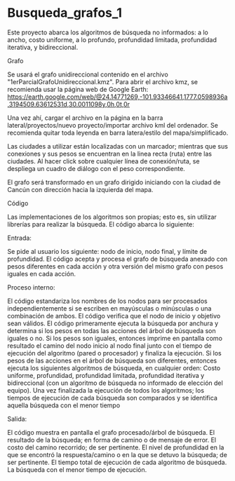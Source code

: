 # Busqueda_grafos_1

Este proyecto abarca los algoritmos de búsqueda no informados: a lo ancho, costo uniforme, a lo profundo, profundidad limitada, profundidad iterativa, y bidireccional.

Grafo

Se usará el grafo unidireccional contenido en el archivo "1erParcialGrafoUnidireccional.kmz". Para abrir el archivo kmz, se recomienda usar la página web de Google Earth: https://earth.google.com/web/@24.14771269,-101.93346641,1777.0598936a,3194509.63612531d,30.0011098y,0h,0t,0r

Una vez ahí, cargar el archivo en la página en la barra lateral/proyectos/nuevo proyecto/importar archivo kml del ordenador. Se recomienda quitar toda leyenda en barra latera/estilo del mapa/simplificado.

Las ciudades a utilizar están localizadas con un marcador; mientras que sus conexiones y sus pesos se encuentran en la linea recta (ruta) entre las ciudades. Al hacer click sobre cualquier línea de conexión/ruta, se despliega un cuadro de diálogo con el peso correspondiente.

El grafo será transformado en un grafo dirigido iniciando con la ciudad de Cancún con dirección hacia la izquierda del mapa.

Código

Las implementaciones de los algoritmos son propias; esto es, sin utilizar librerías para realizar la búsqueda. El código abarca lo siguiente:

Entrada:

Se pide al usuario los siguiente: nodo de inicio, nodo final, y límite de profundidad.
El código acepta y procesa el grafo de búsqueda anexado con pesos diferentes en cada acción y otra versión del mismo grafo con pesos iguales en cada acción.

Proceso interno:

El código estandariza los nombres de los nodos para ser procesados independientemente si se escriben en mayúsculas o minúsculas o una combinación de ambos.
El código verifica que el nodo de inicio y objetivo sean válidos.
El código primeramente ejecuta la búsqueda por anchura y determina si los pesos en todas las acciones del árbol de búsqueda son iguales o no. Si los pesos son iguales, entonces imprime en pantalla como resultado el camino del nodo inicio al nodo final junto con el tiempo de ejecución del algoritmo (pared o procesador) y finaliza la ejecución.
Si los pesos de las acciones en el árbol de búsqueda son diferentes, entonces ejecuta los siguientes algoritmos de búsqueda, en cualquier orden: Costo uniforme, profundidad, profundidad limitada, profundidad iterativa y bidireccional (con un algoritmo de búsqueda no informado de elección del equipo).
Una vez finalizada la ejecución de todos los algoritmos; los tiempos de ejecución de cada búsqueda son comparados y se identifica aquella búsqueda con el menor tiempo

Salida:

El código muestra en pantalla el grafo procesado/árbol de búsqueda.
El resultado de la búsqueda; en forma de camino o de mensaje de error.
El costo del camino recorrido; de ser pertinente.
El nivel de profundidad en la que se encontró la respuesta/camino o en la que se detuvo la búsqueda; de ser pertinente.
El tiempo total de ejecución de cada algoritmo de búsqueda.
La búsqueda con el menor tiempo de ejecución.
